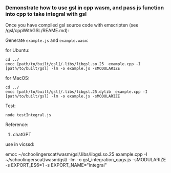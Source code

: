 ### Demonstrate how to use gsl in cpp wasm, and pass js function into cpp to take integral with gsl


Once you have compiled gsl source code with emscripten (see /gsl/cppWithGSL/REAME.md):

Generate `example.js` and `example.wasm`:

for Ubuntu:
```
cd ../
emcc [path/to/built/gsl]/.libs/libgsl.so.25  example.cpp -I [path/to/built/gsl] -lm -o example.js -sMODULARIZE
```

for MacOS:
```
cd ../
emcc [path/to/built/gsl]/.libs/libgsl.25.dylib  example.cpp -I [path/to/built/gsl] -lm -o example.js -sMODULARIZE
```

Test:

```
node testIntegral.js
```



Reference:
1. chatGPT



use in vicssd:

emcc ~/schoolingerscat/wasm/gsl/.libs/libgsl.so.25 example.cpp -I ~/schoolingerscat/wasm/gsl/ -lm -o gsl_integration_qags.js -sMODULARIZE -s EXPORT_ES6=1 -s EXPORT_NAME="integral"
